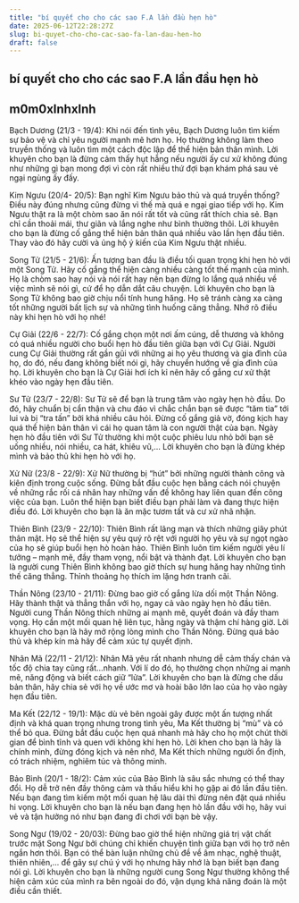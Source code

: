 ```yaml
---
title: "bí quyết cho cho các sao F.A lần đầu hẹn hò"
date: 2025-06-12T22:28:27Z
slug: bi-quyet-cho-cho-cac-sao-fa-lan-dau-hen-ho
draft: false
---
```


## bí quyết cho cho các sao F.A lần đầu hẹn hò

## m0m0xInhxInh

Bạch Dương (21/3 - 19/4):
Khi nói đến tình yêu, Bạch Dương luôn tìm kiếm sự bảo vệ và chỉ yêu người mạnh mẽ hơn họ. Họ thường không làm theo truyền thống và luôn tìm một cách độc lập để thể hiện bản thân mình. Lời khuyên cho bạn là đừng cảm thấy hụt hẫng nếu người ấy cư xử không đúng như những gì bạn mong đợi vì còn rất nhiều thứ đợi bạn khám phá sau vẻ ngại ngùng ấy đấy.
 
Kim Ngưu (20/4- 20/5):
Bạn nghĩ Kim Ngưu bảo thủ và quá truyền thống? Điều này đúng nhưng cũng đừng vì thế mà quá e ngại giao tiếp với họ. Kim Ngưu thật ra là một chòm sao ăn nói rất tốt và cũng rất thích chia sẻ. Bạn chỉ cần thoải mái, thư giãn và lắng nghe như bình thường thôi. Lời khuyên cho bạn là đừng cố gắng thể hiện bản thân quá nhiều vào lần hẹn đầu tiên. Thay vào đó hãy cười và ủng hộ ý kiến của Kim Ngưu thật nhiều.
 
Song Tử (21/5 - 21/6):
Ấn tượng ban đầu là điều tối quan trọng khi hẹn hò với một Song Tử. Hãy cố gắng thể hiện càng nhiều càng tốt thế mạnh của mình. Họ là chòm sao hay nói và nói rất hay nên bạn đừng lo lắng quá nhiều về việc mình sẽ nói gì, cứ để họ dẫn dắt câu chuyện. Lời khuyên cho bạn là Song Tử không bao giờ chịu nổi tính hung hăng. Họ sẽ tránh càng xa càng tốt những người bất lịch sự và những tình huống căng thẳng. Nhớ rõ điều này khi hẹn hò với họ nhé!
 
Cự Giải (22/6 - 22/7):
Cố gắng chọn một nơi ấm cúng, dễ thương và không có quá nhiều người cho buổi hẹn hò đầu tiên giữa bạn với Cự Giải. Người cung Cự Giải thường rất gần gũi với những ai họ yêu thương và gia đình của họ, do đó, nếu đang không biết nói gì, hãy chuyển hướng về gia đình của họ. Lời khuyên cho bạn là Cự Giải hơi ích kỉ nên hãy cố gắng cư xử thật khéo vào ngày hẹn đầu tiên.
 
Sư Tử (23/7 - 22/8):
Sư Tử sẽ để bạn là trung tâm vào ngày hẹn hò đầu. Do đó, hãy chuẩn bị cẩn thận và chu đáo vì chắc chắn bạn sẽ được “tăm tia” tới lui và bị “tra tấn” bởi khá nhiều câu hỏi. Đừng cố gắng giả vờ, đóng kịch hay quá thể hiện bản thân vì cái họ quan tâm là con người thật của bạn. Ngày hẹn hò đầu tiên với Sư Tử thường khi một cuộc phiêu lưu nhỏ bởi bạn sẽ uống nhiều, nói nhiều, ca hát, khiêu vũ,… Lời khuyên cho bạn là đừng khép mình và bảo thủ khi hẹn hò với họ.
 
Xử Nữ (23/8 - 22/9):
Xử Nữ thường bị “hút” bởi những người thành công và kiên định trong cuộc sống. Đừng bắt đầu cuộc hẹn bằng cách nói chuyện về những rắc rối cá nhân hay những vấn đề không hay liên quan đến công việc của bạn. Luôn thể hiện bạn biết điều bạn phải làm và đang thực hiện điều đó. Lời khuyên cho bạn là ăn mặc tươm tất và cư xử nhã nhặn.
 
Thiên Bình (23/9 - 22/10):
Thiên Bình rất lãng mạn và thích những giây phút thân mật. Họ sẽ thể hiện sự yêu quý rõ rệt với người họ yêu và sự ngọt ngào của họ sẽ giúp buổi hẹn hò hoàn hảo. Thiên Bình luôn tìm kiếm người yêu lí tưởng – mạnh mẽ, đầy tham vọng, nổi bật và thành đạt. Lời khuyên cho bạn là người cung Thiên Bình không bao giờ thích sự hung hăng hay những tình thế căng thẳng. Thỉnh thoảng họ thích im lặng hơn tranh cãi.
 
Thần Nông (23/10 - 21/11):
Đừng bao giờ cố gắng lừa dối một Thần Nông. Hãy thành thật và thẳng thắn với họ, ngay cả vào ngày hẹn hò đầu tiên. Người cung Thần Nông thích những ai mạnh mẽ, quyết đoán và đầy tham vọng. Họ cần một mối quan hệ liên tục, hằng ngày và thậm chí hàng giờ. Lời khuyên cho bạn là hãy mở rộng lòng mình cho Thần Nông. Đừng quá bảo thủ và khép kín mà hãy để cảm xúc tự quyết định.
 
Nhân Mã (22/11 - 21/12):
Nhân Mã yêu rất nhanh nhưng dễ cảm thấy chán và tốc độ chia tay cũng rất…nhanh. Với lí do đó, họ thường chọn những ai mạnh mẽ, năng động và biết cách giữ “lửa”. Lời khuyên cho bạn là đừng che dấu bản thân, hãy chia sẻ với họ về ước mơ và hoài bão lớn lao của họ vào ngày hẹn đầu tiên.
 
Ma Kết (22/12 - 19/1):
Mặc dù vẻ bên ngoài gây được một ấn tượng nhất định và khá quan trọng nhưng trong tình yêu, Ma Kết thường bị “mù” và có thể bỏ qua. Đừng bắt đầu cuộc hẹn quá nhanh mà hãy cho họ một chút thời gian để bình tĩnh và quen với không khí hẹn hò. Lời khen cho bạn là hãy là chính mình, đừng đóng kịch và nên nhớ, Ma Kết thích những người ổn định, có trách nhiệm, nghiêm túc và thông minh.
 
Bảo Bình (20/1 - 18/2):
Cảm xúc của Bảo Bình là sâu sắc nhưng có thể thay đổi. Họ dễ trở nên đầy thông cảm và thấu hiểu khi họ gặp ai đó lần đầu tiên. Nếu bạn đang tìm kiếm một mối quan hệ lâu dài thì đừng nên đặt quá nhiều hi vọng. Lời khuyên cho bạn là nếu bạn đang hẹn hò lần đầu với họ, hãy vui vẻ và tận hưởng nó như bạn đang đi chơi với bạn bè vậy.
 
Song Ngư (19/02 - 20/03):
Đừng bao giờ thể hiện những giá trị vật chất trước mặt Song Ngư bởi chúng chỉ khiến chuyện tình giữa bạn với họ trở nên ngắn hơn thôi. Bạn có thể bàn luận những chủ đề về âm nhạc, nghệ thuật, thiên nhiên,… để gây sự chú ý với họ nhưng hãy nhớ là bạn biết bạn đang nói gì. Lời khuyên cho bạn là những người cung Song Ngư thường không thể hiện cảm xúc của mình ra bên ngoài do đó, vận dụng khả năng đoán là một điều cần thiết.